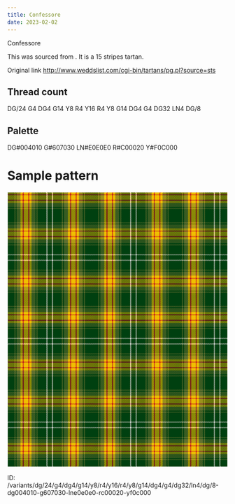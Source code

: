 ```yaml
---
title: Confessore
date: 2023-02-02
---
```

Confessore

This was sourced from <no value>.  It is a 15 stripes tartan.

Original link http://www.weddslist.com/cgi-bin/tartans/pg.pl?source=sts

## Thread count
DG/24 G4 DG4 G14 Y8 R4 Y16 R4 Y8 G14 DG4 G4 DG32 LN4 DG/8

## Palette
DG#004010 G#607030 LN#E0E0E0 R#C00020 Y#F0C000

# Sample pattern

![Tartan detail](tartan.png "DG/24 G4 DG4 G14 Y8 R4 Y16 R4 Y8 G14 DG4 G4 DG32 LN4 DG/8 tartan")

ID: /variants/dg/24/g4/dg4/g14/y8/r4/y16/r4/y8/g14/dg4/g4/dg32/ln4/dg/8-dg004010-g607030-lne0e0e0-rc00020-yf0c000